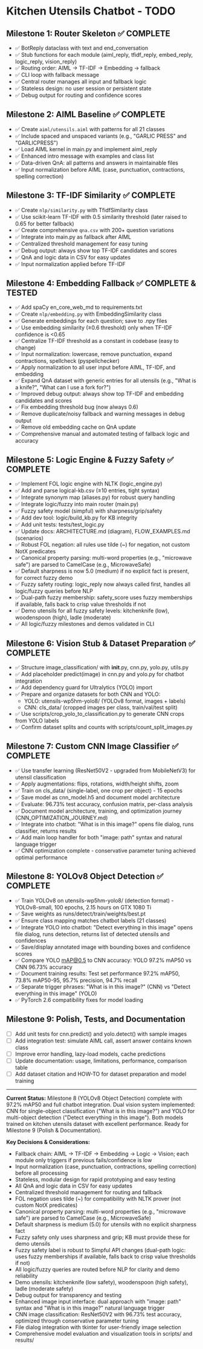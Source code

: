 # Kitchen Utensils Chatbot - TODO

## Milestone 1: Router Skeleton ✅ COMPLETE
- ✅ BotReply dataclass with text and end_conversation
- ✅ Stub functions for each module (aiml_reply, tfidf_reply, embed_reply, logic_reply, vision_reply)
- ✅ Routing order: AIML → TF-IDF → Embedding → fallback
- ✅ CLI loop with fallback message
- ✅ Central router manages all input and fallback logic
- ✅ Stateless design: no user session or persistent state
- ✅ Debug output for routing and confidence scores

## Milestone 2: AIML Baseline ✅ COMPLETE  
- ✅ Create `aiml/utensils.aiml` with patterns for all 21 classes
- ✅ Include spaced and unspaced variants (e.g., "GARLIC PRESS" and "GARLICPRESS")
- ✅ Load AIML kernel in main.py and implement aiml_reply
- ✅ Enhanced intro message with examples and class list
- ✅ Data-driven QnA: all patterns and answers in maintainable files
- ✅ Input normalization before AIML (case, punctuation, contractions, spelling correction)

## Milestone 3: TF-IDF Similarity ✅ COMPLETE
- ✅ Create `nlp/similarity.py` with TfidfSimilarity class
- ✅ Use scikit-learn TF-IDF with 0.5 similarity threshold (later raised to 0.65 for better fallback)
- ✅ Create comprehensive `qna.csv` with 200+ question variations
- ✅ Integrate into main.py as fallback after AIML
- ✅ Centralized threshold management for easy tuning
- ✅ Debug output: always show top TF-IDF candidates and scores
- ✅ QnA and logic data in CSV for easy updates
- ✅ Input normalization applied before TF-IDF

## Milestone 4: Embedding Fallback ✅ COMPLETE & TESTED
- ✅ Add spaCy en_core_web_md to requirements.txt
- ✅ Create `nlp/embedding.py` with EmbeddingSimilarity class
- ✅ Generate embeddings for each question; save to .npy files
- ✅ Use embedding similarity (≥0.6 threshold) only when TF-IDF confidence is <0.65
- ✅ Centralize TF-IDF threshold as a constant in codebase (easy to change)
- ✅ Input normalization: lowercase, remove punctuation, expand contractions, spellcheck (pyspellchecker)
- ✅ Apply normalization to all user input before AIML, TF-IDF, and embedding
- ✅ Expand QnA dataset with generic entries for all utensils (e.g., "What is a knife?", "What can I use a fork for?")
- ✅ Improved debug output: always show top TF-IDF and embedding candidates and scores
- ✅ Fix embedding threshold bug (now always 0.6)
- ✅ Remove duplicate/noisy fallback and warning messages in debug output
- ✅ Remove old embedding cache on QnA update
- ✅ Comprehensive manual and automated testing of fallback logic and accuracy

## Milestone 5: Logic Engine & Fuzzy Safety ✅ COMPLETE
- ✅ Implement FOL logic engine with NLTK (logic_engine.py)
- ✅ Add and parse logical-kb.csv (≥10 entries, tight syntax)
- ✅ Integrate synonym map (aliases.py) for robust query handling
- ✅ Integrate logic/fuzzy into main router (main.py)
- ✅ Fuzzy safety model (simpful) with sharpness/grip/safety
- ✅ Add dev tool: logic/build_kb.py for KB integrity
- ✅ Add unit tests: tests/test_logic.py
- ✅ Update docs: ARCHITECTURE.md (diagram), FLOW_EXAMPLES.md (scenarios)
- ✅ Robust FOL negation: all rules use tilde (~) for negation, not custom NotX predicates
- ✅ Canonical property parsing: multi-word properties (e.g., "microwave safe") are parsed to CamelCase (e.g., MicrowaveSafe)
- ✅ Default sharpness is now 5.0 (medium) if no explicit fact is present, for correct fuzzy demo
- ✅ Fuzzy safety routing: logic_reply now always called first, handles all logic/fuzzy queries before NLP
- ✅ Dual-path fuzzy membership: safety_score uses fuzzy memberships if available, falls back to crisp value thresholds if not
- ✅ Demo utensils for all fuzzy safety levels: kitchenknife (low), woodenspoon (high), ladle (moderate)
- ✅ All logic/fuzzy milestones and demos validated in CLI

## Milestone 6: Vision Stub & Dataset Preparation ✅ COMPLETE
- ✅ Structure image_classification/ with __init__.py, cnn.py, yolo.py, utils.py
- ✅ Add placeholder predict(image) in cnn.py and yolo.py for chatbot integration
- ✅ Add dependency guard for Ultralytics (YOLO) import
- ✅ Prepare and organize datasets for both CNN and YOLO:
    - YOLO: utensils-wp5hm-yolo8/ (YOLOv8 format, images + labels)
    - CNN: cls_data/ (cropped images per class, train/val/test split)
- ✅ Use scripts/crop_yolo_to_classification.py to generate CNN crops from YOLO labels
- ✅ Confirm dataset splits and counts with scripts/count_split_images.py

## Milestone 7: Custom CNN Image Classifier ✅ COMPLETE
- ✅ Use transfer learning (ResNet50V2 - upgraded from MobileNetV3) for utensil classification
- ✅ Apply augmentations: flips, rotations, width/height shifts, zoom
- ✅ Train on cls_data/ (single-label, one crop per object) - 15 epochs
- ✅ Save model as cnn_model.h5 and document model architecture
- ✅ Evaluate: 96.73% test accuracy, confusion matrix, per-class analysis
- ✅ Document model architecture, training, and optimization journey (CNN_OPTIMIZATION_JOURNEY.md)
- ✅ Integrate into chatbot: "What is in this image?" opens file dialog, runs classifier, returns results
- ✅ Add main loop handler for both "image: path" syntax and natural language trigger
- ✅ CNN optimization complete - conservative parameter tuning achieved optimal performance

## Milestone 8: YOLOv8 Object Detection ✅ COMPLETE
- ✅ Train YOLOv8 on utensils-wp5hm-yolo8/ (detection format) - YOLOv8-small, 100 epochs, 2.15 hours on GTX 1080 Ti
- ✅ Save weights as runs/detect/train/weights/best.pt
- ✅ Ensure class mapping matches chatbot labels (21 classes)
- ✅ Integrate YOLO into chatbot: "Detect everything in this image" opens file dialog, runs detection, returns list of detected utensils and confidences
- ✅ Save/display annotated image with bounding boxes and confidence scores
- ✅ Compare YOLO mAP@0.5 to CNN accuracy: YOLO 97.2% mAP50 vs CNN 96.73% accuracy
- ✅ Document training results: Test set performance 97.2% mAP50, 73.8% mAP50-95, 95.7% precision, 94.7% recall
- ✅ Separate trigger phrases: "What is in this image?" (CNN) vs "Detect everything in this image" (YOLO)
- ✅ PyTorch 2.6 compatibility fixes for model loading

## Milestone 9: Polish, Tests, and Documentation
- [ ] Add unit tests for cnn.predict() and yolo.detect() with sample images
- [ ] Add integration test: simulate AIML call, assert answer contains known class
- [ ] Improve error handling, lazy-load models, cache predictions
- [ ] Update documentation: usage, limitations, performance, comparison table
- [ ] Add dataset citation and HOW-TO for dataset preparation and model training

---

**Current Status:** Milestone 8 (YOLOv8 Object Detection) complete with 97.2% mAP50 and full chatbot integration. Dual vision system implemented: CNN for single-object classification ("What is in this image?") and YOLO for multi-object detection ("Detect everything in this image"). Both models trained on kitchen utensils dataset with excellent performance. Ready for Milestone 9 (Polish & Documentation).

**Key Decisions & Considerations:**
- Fallback chain: AIML → TF-IDF → Embedding → Logic → Vision; each module only triggers if previous fails/confidence is low
- Input normalization (case, punctuation, contractions, spelling correction) before all processing
- Stateless, modular design for rapid prototyping and easy testing
- All QnA and logic data in CSV for easy updates
- Centralized threshold management for routing and fallback
- FOL negation uses tilde (~) for compatibility with NLTK prover (not custom NotX predicates)
- Canonical property parsing: multi-word properties (e.g., "microwave safe") are parsed to CamelCase (e.g., MicrowaveSafe)
- Default sharpness is medium (5.0) for utensils with no explicit sharpness fact
- Fuzzy safety only uses sharpness and grip; KB must provide these for demo utensils
- Fuzzy safety label is robust to Simpful API changes (dual-path logic: uses fuzzy memberships if available, falls back to crisp value thresholds if not)
- All logic/fuzzy queries are routed before NLP for clarity and demo reliability
- Demo utensils: kitchenknife (low safety), woodenspoon (high safety), ladle (moderate safety)
- Debug output for transparency and testing
- Enhanced image input interface: dual approach with "image: path" syntax and "What is in this image?" natural language trigger
- CNN image classification: ResNet50V2 with 96.73% test accuracy, optimized through conservative parameter tuning
- File dialog integration with tkinter for user-friendly image selection
- Comprehensive model evaluation and visualization tools in scripts/ and results/ 